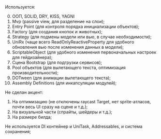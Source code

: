Используется:

0) ООП, SOLID, DRY, KISS, YAGNI
1) Mvp (passive view, для разделение на слои);
2) Entry Point (для контроля порядка инициализации объектов);
3) Factory (для создания кнопок и животных);
4) Strategy (для подмены модели или вью, в случае необходимости);
5) UniRx (чаще всего ReadOnlyReactiveProperty для удобного обновления вью после изменения данных в модели);
6) ScriptableObject (для удобного изменения первоначальных настроек для гейдизайнера);
7) Сцена Bootstrap (для подгрузки сервисов);
8) Pool объектов (для вылетающего текста, оптимизация производительности);
9) DOTween (для анимации вылетающего текста);
10) Assembly Definitions (для инкапсуляции модулей);

Не сделан акцент:
1) На оптимизацию (не отключены raycast Target, нет sprite-атласов, почти весь UI сразу на сцене и т.д.);
2) На визуальной части (спрайты, шейдеры и т.д.);
3) На размере билда;

Не используется DI контейнер и UniTask, Addressables, и система сохранения;
